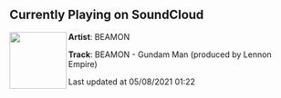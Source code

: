 ## Currently Playing on SoundCloud

[<img align="left" width="100" src="https://i1.sndcdn.com/artworks-bM4N7KDDTaIbzsLd-PVscMg-t500x500.jpg">](https://soundcloud.com/thebeamon/gundam)

**Artist**: BEAMON 

**Track**: BEAMON - Gundam Man (produced by Lennon Empire)

Last updated at 05/08/2021 01:22

